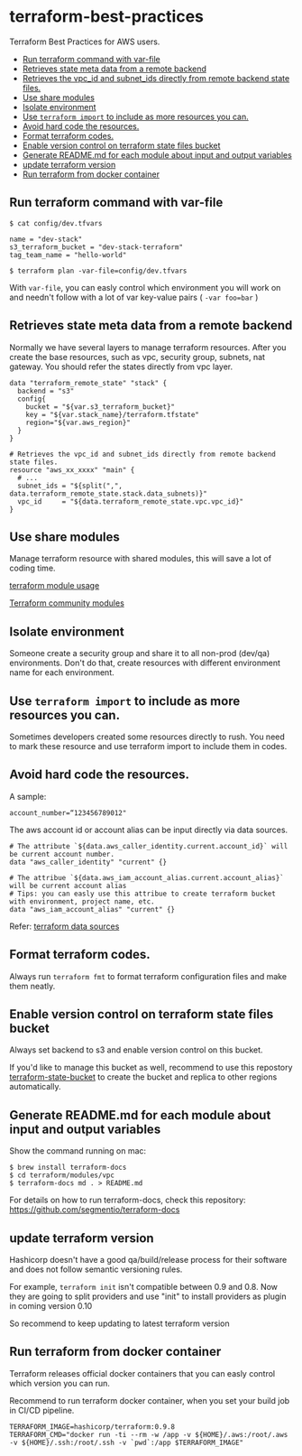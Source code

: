 # terraform-best-practices

Terraform Best Practices for AWS users.

* [Run terraform command with var-file](#run-terraform-command-with-var-file)
* [Retrieves state meta data from a remote backend](#retrieves-state-meta-data-from-a-remote-backend)
* [Retrieves the vpc_id and subnet_ids directly from remote backend state files.](#retrieves-the-vpc_id-and-subnet_ids-directly-from-remote-backend-state-files.)
* [Use share modules](#use-share-modules)
* [Isolate environment](#isolate-environment)
* [Use `terraform import` to include as more resources you can.](#use-`terraform-import`-to-include-as-more-resources-you-can.)
* [Avoid hard code the resources.](#avoid-hard-code-the-resources.)
* [Format terraform codes.](#format-terraform-codes.)
* [Enable version control on terraform state files bucket](#enable-version-control-on-terraform-state-files-bucket)
* [Generate README.md for each module about input and output variables](#generate-readme.md-for-each-module-about-input-and-output-variables)
* [update terraform version](#update-terraform-version)
* [Run terraform from docker container](#run-terraform-from-docker-container)

## Run terraform command with var-file

```
$ cat config/dev.tfvars

name = "dev-stack"
s3_terraform_bucket = "dev-stack-terraform"
tag_team_name = "hello-world"
 
$ terraform plan -var-file=config/dev.tfvars 
```

With `var-file`, you can easly control which environment you will work on and needn't follow with a lot of var key-value pairs ( `-var foo=bar` )

## Retrieves state meta data from a remote backend

Normally we have several layers to manage terraform resources. After you create the base resources, such as vpc, security group, subnets, nat gateway. You should refer the states directly from vpc layer.

```
data "terraform_remote_state" "stack" {
  backend = "s3"
  config{
    bucket = "${var.s3_terraform_bucket}"
    key = "${var.stack_name}/terraform.tfstate"
    region="${var.aws_region}"
  }
}
 
# Retrieves the vpc_id and subnet_ids directly from remote backend state files.
resource "aws_xx_xxxx" "main" {
  # ...
  subnet_ids = "${split(",", data.terraform_remote_state.stack.data_subnets)}"
  vpc_id     = "${data.terraform_remote_state.vpc.vpc_id}"
}
```

## Use share modules

Manage terraform resource with shared modules, this will save a lot of coding time. 

[terraform module usage](https://www.terraform.io/docs/modules/usage.html)

[Terraform community modules](https://github.com/terraform-community-modules)

## Isolate environment

Someone create a security group and share it to all non-prod (dev/qa) environments. Don't do that, create resources with different environment name for each environment.


## Use `terraform import` to include as more resources you can.

Sometimes developers created some resources directly to rush. You need to mark these resource and use terraform import to include them in codes. 

## Avoid hard code the resources.

A sample:
```
account_number=“123456789012"
```

The aws account id or account alias can be input directly via data sources.

```
# The attribute `${data.aws_caller_identity.current.account_id}` will be current account number. 
data "aws_caller_identity" "current" {}

# The attribue `${data.aws_iam_account_alias.current.account_alias}` will be current account alias
# Tips: you can easly use this attribue to create terraform bucket with environment, project name, etc.
data "aws_iam_account_alias" "current" {}
```

Refer: [terraform data sources](https://www.terraform.io/docs/providers/aws/)

## Format terraform codes.

Always run `terraform fmt` to format terraform configuration files and make them neatly.

## Enable version control on terraform state files bucket

Always set backend to s3 and enable version control on this bucket. 

If you'd like to manage this bucket as well, recommend to use this repostory [terraform-state-bucket](https://github.com/BWITS/terraform-state-bucket) to create the bucket and replica to other regions automatically. 

## Generate README.md for each module about input and output variables

Show the command running on mac:
```
$ brew install terraform-docs
$ cd terraform/modules/vpc
$ terraform-docs md . > README.md
```

For details on how to run terraform-docs, check this repository: https://github.com/segmentio/terraform-docs

## update terraform version

Hashicorp doesn't have a good qa/build/release process for their software and does not follow semantic versioning rules.

For example, `terraform init` isn't compatible between 0.9 and 0.8. Now they are going to split providers and use "init" to install providers as plugin in coming version 0.10

So recommend to keep updating to latest terraform version

## Run terraform from docker container

Terraform releases official docker containers that you can easly control which version you can run.

Recommend to run terraform docker container, when you set your build job in CI/CD pipeline.

```
TERRAFORM_IMAGE=hashicorp/terraform:0.9.8
TERRAFORM_CMD="docker run -ti --rm -w /app -v ${HOME}/.aws:/root/.aws -v ${HOME}/.ssh:/root/.ssh -v `pwd`:/app $TERRAFORM_IMAGE"
```

